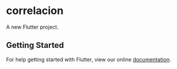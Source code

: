 # correlacion

A new Flutter project.

## Getting Started

For help getting started with Flutter, view our online
[documentation](https://flutter.io/).
